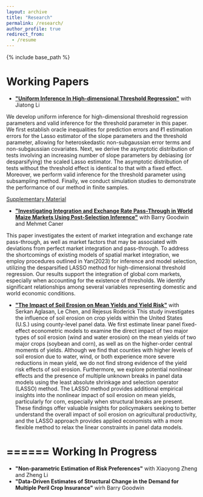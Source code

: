 ```yaml
---
layout: archive
title: "Research"
permalink: /research/
author_profile: true
redirect_from:
  - /resume
---
```


{% include base_path %}

Working Papers
======

* [__"Uniform Inference In High-dimensional Threshold Regression"__](https://arxiv.org/abs/2404.08105) with Jiatong Li

We develop uniform inference for high-dimensional threshold regression parameters and valid inference for the threshold parameter in this paper. We first establish oracle inequalities for prediction errors and ℓ1 estimation errors for the Lasso estimator of the slope parameters and the threshold parameter, allowing for heteroskedastic non-subgaussian error terms and non-subgaussian covariates. Next, we derive the asymptotic distribution of tests involving an increasing number of slope parameters by debiasing (or desparsifying) the scaled Lasso estimator. The asymptotic distribution of tests without the threshold effect is identical to that with a fixed effect. Moreover, we perform valid inference for the threshold parameter using subsampling method. Finally, we conduct simulation studies to demonstrate the performance of our method in finite samples.

[Supplementary Material](https://github.com/hongqiangyan/desparsified_Lasso_threshold_reg)

* [__"Investigating Integration and Exchange Rate Pass-Through in World Maize Markets Using Post-Selection Inference"__](https://hongqiangyan.github.io/files/Yan_Goodwin_Caner_Integration_World_Maize_Markets.pdf)  with Barry Goodwin and Mehmet Caner

This paper investigates the extent of market integration and exchange rate pass-through, as well as market factors that may be associated with deviations from perfect market integration and pass-through. To address the shortcomings of existing models of spatial market integration, we employ procedures outlined in Yan(2023)  for inference and model selection, utilizing the desparsified LASSO method for high-dimensional threshold regression. Our results support the integration of global corn markets, especially when accounting for the existence of thresholds. We identify significant relationships among several variables representing domestic and world economic conditions.
* [__"The Impact of Soil Erosion on Mean Yields and Yield Risk"__](https://ageconsearch.umn.edu/record/343580?ln=en&v=pdf) with Serkan Aglasan, Le Chen, and Rejesus Roderick
This study investigates the influence of soil erosion on crop yields within the United States (U.S.) using county-level panel data. We first estimate linear panel fixed-effect econometric models to examine the direct impact of two major types of soil erosion (wind and water erosion) on the mean yields of two major crops (soybean and corn), as well as on the higher-order central moments of yields. Although we find that counties with higher levels of soil erosion due to water, wind, or both experience more severe reductions in mean yield, we do not find strong evidence of the yield risk effects of soil erosion. Furthermore, we explore potential nonlinear effects and the presence of multiple unknown breaks in panel data models using the least absolute shrinkage and selection operator (LASSO) method. The LASSO method provides additional empirical insights into the nonlinear impact of soil erosion on mean yields, particularly for corn, especially when structural breaks are present. These findings offer valuable insights for policymakers seeking to better understand the overall impact of soil erosion on agricultural productivity, and the LASSO approach provides applied economists with a more flexible method to relax the linear constraints in panel data models.


======
Working In Progress
======
* __"Non-parametric Estimation of Risk Preferences"__ with Xiaoyong Zheng and Zheng Li
* __"Data-Driven Estimates of Structural Change in the Demand for Multiple Peril Crop Insurance"__ wirh Barry Goodwin
